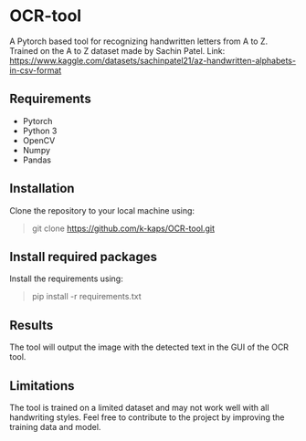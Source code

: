 # OCR-tool

A Pytorch based tool for recognizing handwritten letters from A to Z. Trained on the A to Z dataset made by Sachin Patel. 
Link: https://www.kaggle.com/datasets/sachinpatel21/az-handwritten-alphabets-in-csv-format

## Requirements
* Pytorch
* Python 3
* OpenCV
* Numpy
* Pandas

## Installation
Clone the repository to your local machine using:
> git clone https://github.com/k-kaps/OCR-tool.git

## Install required packages
Install the requirements using:
> pip install -r requirements.txt 

## Results
The tool will output the image with the detected text in the GUI of the OCR tool.

## Limitations
The tool is trained on a limited dataset and may not work well with all handwriting styles. Feel free to contribute to the project by improving the training data and model.
